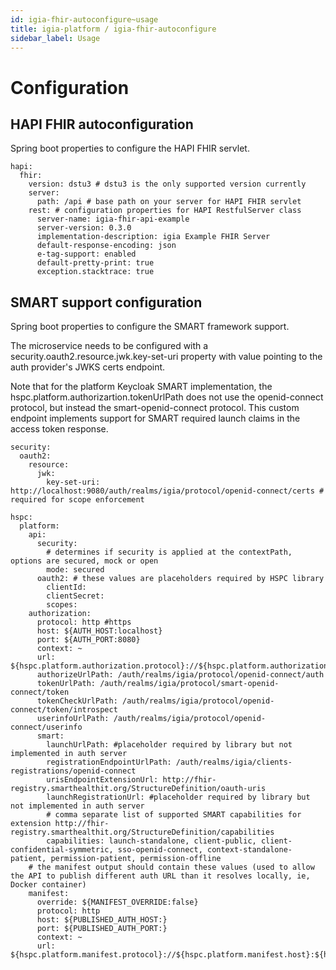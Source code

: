 ```yaml
---
id: igia-fhir-autoconfigure~usage
title: igia-platform / igia-fhir-autoconfigure
sidebar_label: Usage
---
```

# Configuration

## HAPI FHIR autoconfiguration

Spring boot properties to configure the HAPI FHIR servlet.

```
hapi:
  fhir:
    version: dstu3 # dstu3 is the only supported version currently
    server:
      path: /api # base path on your server for HAPI FHIR servlet
    rest: # configuration properties for HAPI RestfulServer class
      server-name: igia-fhir-api-example
      server-version: 0.3.0
      implementation-description: igia Example FHIR Server
      default-response-encoding: json
      e-tag-support: enabled
      default-pretty-print: true
      exception.stacktrace: true
```

## SMART support configuration

Spring boot properties to configure the SMART framework support.

The microservice needs to be configured with a security.oauth2.resource.jwk.key-set-uri property with value pointing to the auth provider's JWKS certs endpoint.

Note that for the platform Keycloak SMART implementation, the hspc.platform.authorizartion.tokenUrlPath does not use the openid-connect protocol, but instead the smart-openid-connect protocol. This custom endpoint implements support for SMART required launch claims in the access token response.

```
security:
  oauth2:
    resource:
      jwk:
        key-set-uri: http://localhost:9080/auth/realms/igia/protocol/openid-connect/certs # required for scope enforcement

hspc:
  platform:
    api:
      security:
        # determines if security is applied at the contextPath, options are secured, mock or open
        mode: secured
      oauth2: # these values are placeholders required by HSPC library
        clientId:
        clientSecret:
        scopes:
    authorization:
      protocol: http #https
      host: ${AUTH_HOST:localhost}
      port: ${AUTH_PORT:8080}
      context: ~
      url: ${hspc.platform.authorization.protocol}://${hspc.platform.authorization.host}:${hspc.platform.authorization.port}${hspc.platform.authorization.context}
      authorizeUrlPath: /auth/realms/igia/protocol/openid-connect/auth
      tokenUrlPath: /auth/realms/igia/protocol/smart-openid-connect/token
      tokenCheckUrlPath: /auth/realms/igia/protocol/openid-connect/token/introspect
      userinfoUrlPath: /auth/realms/igia/protocol/openid-connect/userinfo
      smart:
        launchUrlPath: #placeholder required by library but not implemented in auth server
        registrationEndpointUrlPath: /auth/realms/igia/clients-registrations/openid-connect
        urisEndpointExtensionUrl: http://fhir-registry.smarthealthit.org/StructureDefinition/oauth-uris
        launchRegistrationUrl: #placeholder required by library but not implemented in auth server
        # comma separate list of supported SMART capabilities for extension http://fhir-registry.smarthealthit.org/StructureDefinition/capabilities
        capabilities: launch-standalone, client-public, client-confidential-symmetric, sso-openid-connect, context-standalone-patient, permission-patient, permission-offline
    # the manifest output should contain these values (used to allow the API to publish different auth URL than it resolves locally, ie, Docker container)
    manifest:
      override: ${MANIFEST_OVERRIDE:false}
      protocol: http
      host: ${PUBLISHED_AUTH_HOST:}
      port: ${PUBLISHED_AUTH_PORT:}
      context: ~
      url: ${hspc.platform.manifest.protocol}://${hspc.platform.manifest.host}:${hspc.platform.manifest.port}${hspc.platform.manifest.context}
```
